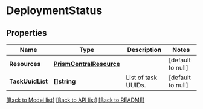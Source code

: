 # DeploymentStatus

## Properties
Name | Type | Description | Notes
------------ | ------------- | ------------- | -------------
**Resources** | [**PrismCentralResource**](prism_central_resource.md) |  | [default to null]
**TaskUuidList** | **[]string** | List of task UUIDs. | [default to null]

[[Back to Model list]](../README.md#documentation-for-models) [[Back to API list]](../README.md#documentation-for-api-endpoints) [[Back to README]](../README.md)
